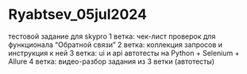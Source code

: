 # Ryabtsev_05jul2024
тестовой задание для skypro
1 ветка: чек-лист проверок для функционала “Обратной связи”
2 ветка: коллекция запросов и инструкция к ней
3 ветка: ui и api автотесты на Python + Selenium + Allure
4 ветка: видео-разбор задания из 3 ветки (автотесты)
